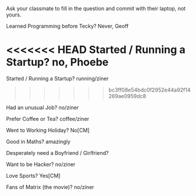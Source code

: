 Ask your classmate to fill in the question and commit with their laptop, not yours.

Learned Programming before Tecky? Never, Geoff

<<<<<<< HEAD
Started / Running a Startup? no, Phoebe
=======
Started / Running a Startup? running/ziner
>>>>>>> bc3ff08e54bdc0f2952e44a92f14269ae0959dc8

Had an unusual Job? no/ziner

Prefer Coffee or Tea? coffee/ziner

Went to Working Holiday? No[CM]

Good in Maths? amazingly 

Desperately need a Boyfriend / Girlfriend? 

Want to be Hacker? no/ziner

Love Sports? Yes[CM]

Fans of Matrix (the movie)?  no/ziner